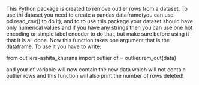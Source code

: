 This Python package is created to remove outlier rows from a dataset. To use thi dataset you need to create a pandas dataframe(you can use pd.read_csv() to do it), and to to use this package your dataset should have only numerical values and if you have any strings then you can use one hot encoding or simple label encoder to do that, but make sure before using it that it is all done. Now this function takes one argument that is the dataframe. To use it you have to write:

from outliers-ashita_khurana import outlier df = outlier.rem_out(data)

and your df variable will now contain the new data which will not contain outlier rows and this function will also print the number of rows deleted!